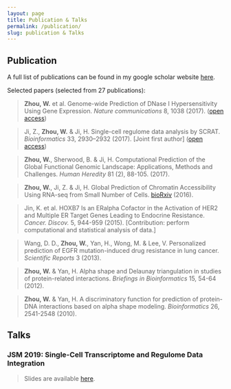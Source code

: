 ```yaml
---
layout: page
title: Publication & Talks
permalink: /publication/
slug: publication & Talks
---
```


## Publication

A full list of publications can be found in my google scholar website [here](https://scholar.google.com/citations?user=BDB3l1oAAAAJ&hl=en).

Selected papers (selected from 27 publications):

>__Zhou, W.__ et al. Genome-wide Prediction of DNase I Hypersensitivity Using Gene Expression. _Nature communications_ 8, 1038 (2017). ([open access](https://www.nature.com/articles/s41467-017-01188-x)) <br/>

>Ji, Z., __Zhou, W.__ & Ji, H. Single-cell regulome data analysis by SCRAT. _Bioinformatics_ 33, 2930–2932 (2017). [Joint first author] ([open access](https://doi.org/10.1093/bioinformatics/btx315)) <br/>

>__Zhou, W.__, Sherwood, B. & Ji, H. Computational Prediction of the Global Functional Genomic Landscape: Applications, Methods and Challenges. _Human Heredity_ 81 (2), 88-105. (2017). <br/>

>__Zhou, W.__, Ji, Z. & Ji, H. Global Prediction of Chromatin Accessibility Using RNA-seq from Small Number of Cells. [bioRxiv](http://biorxiv.org/content/early/2016/01/03/035816) (2016). <br/>

>Jin, K. et al. HOXB7 Is an ERalpha Cofactor in the Activation of HER2 and Multiple ER Target Genes Leading to Endocrine Resistance. _Cancer. Discov._ 5, 944-959 (2015). [Contribution: perform computational and statistical analysis of data.] <br/>

>Wang, D. D., __Zhou, W.__, Yan, H., Wong, M. & Lee, V. Personalized prediction of EGFR mutation-induced drug resistance in lung cancer. _Scientific Reports_ 3 (2013).<br/>

>__Zhou, W.__ & Yan, H. Alpha shape and Delaunay triangulation in studies of protein-related interactions. _Briefings in Bioinformatics_ 15, 54-64 (2012).<br/>

>__Zhou, W.__ & Yan, H. A discriminatory function for prediction of protein-DNA interactions based on alpha shape modeling. _Bioinformatics_ 26, 2541-2548 (2010).<br/>


## Talks
### JSM 2019: Single-Cell Transcriptome and Regulome Data Integration

>Slides are available [here](https://github.com/WeiqiangZhou/WeiqiangZhou.github.io/blob/master/JSM_2019_presentation_zhou.pdf).
